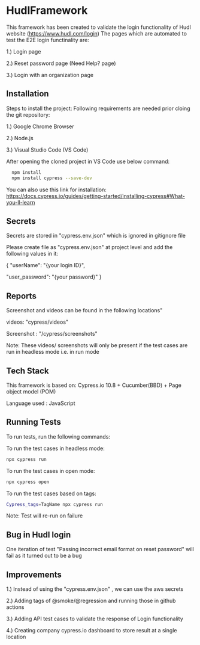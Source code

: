 
# HudlFramework

This framework has been created to validate the login functionality of Hudl website (https://www.hudl.com/login)
The pages which are automated to test the E2E login functinality are:

1.) Login page

2.) Reset password page (Need Help? page)

3.) Login with an organization page


## Installation

Steps to install the project:
Following requirements are needed prior cloing the git repository:

1.) Google Chrome Browser

2.) Node.js

3.) Visual Studio Code (VS Code)

After opening the cloned project in VS Code use below command:
```bash
  npm install
  npm install cypress --save-dev
```
    
You can also use this link for installation:
https://docs.cypress.io/guides/getting-started/installing-cypress#What-you-ll-learn 

## Secrets

Secrets are stored in "cypress.env.json" which is ignored in gitignore file

Please create file as "cypress.env.json" at project level and add the following values in it:

{
  "userName": "{your login ID}",
  
  "user_password": "{your password}"
}


## Reports

Screenshot and videos can be found in the following locations"

videos: "cypress/videos"

Screenshot : "/cypress/screenshots"

Note: These videos/ screenshots will only be present if the test cases are run in headless mode i.e. in run mode

## Tech Stack

This framework is based on:
Cypress.io 10.8 + Cucumber(BBD) + Page object model (POM)

Language used : JavaScript


## Running Tests

To run tests, run the following commands:

To run the test cases in headless mode:
```bash
npx cypress run
```
To run the test cases in open mode:
```bash
npx cypress open
```
To run the test cases based on tags:
```bash
Cypress_tags=TagName npx cypress run
```

Note: Test will re-run on failure

## Bug in Hudl login

One iteration of test "Passing incorrect email format on reset password" will fail as it turned out to be a bug

## Improvements

1.) Instead of using the "cypress.env.json" , we can use the aws secrets

2.) Adding tags of @smoke/@regression and running those in github actions

3.) Adding API test cases to validate the response of Login functionality

4.) Creating company cypress.io dashboard to store result at a single location

